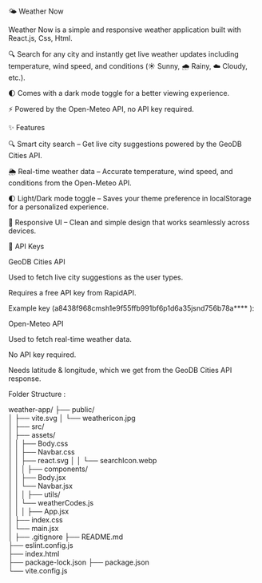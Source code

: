 🌤️ Weather Now 

Weather Now is a simple and responsive weather application built with React.js, Css, Html.

🔍 Search for any city and instantly get live weather updates including temperature, wind speed, and conditions (☀️ Sunny, 🌧️ Rainy, ☁️ Cloudy, etc.).

🌓 Comes with a dark mode toggle for a better viewing experience.

⚡ Powered by the Open-Meteo API, no API key required.



✨ Features

🔍 Smart city search – Get live city suggestions powered by the GeoDB Cities API.

🌦 Real-time weather data – Accurate temperature, wind speed, and conditions from the Open-Meteo API.

🌓 Light/Dark mode toggle – Saves your theme preference in localStorage for a personalized experience.

📱 Responsive UI – Clean and simple design that works seamlessly across devices.



 🔑 API Keys

GeoDB Cities API

Used to fetch live city suggestions as the user types.

Requires a free API key from RapidAPI.

Example key (a8438f968cmsh1e9f55ffb991bf6p1d6a35jsnd756b78a****
):



Open-Meteo API

Used to fetch real-time weather data.

No API key required.

Needs latitude & longitude, which we get from the GeoDB Cities API response.





Folder Structure :

weather-app/
├── public/                   
│   ├── vite.svg
│   └── weathericon.jpg       
│
├── src/                      
│   ├── assets/               
│   │   ├── Body.css          
│   │   ├── Navbar.css        
│   │   ├── react.svg
│   │   └── searchIcon.webp   
│   │
│   ├── components/           
│   │   ├── Body.jsx          
│   │   └── Navbar.jsx        
│   │
│   ├── utils/                
│   │   └── weatherCodes.js   
│   │
│   ├── App.jsx               
│   ├── index.css             
│   └── main.jsx              
│
├── .gitignore
├── README.md                 
├── eslint.config.js          
├── index.html                
├── package-lock.json
├── package.json              
└── vite.config.js            

